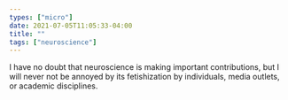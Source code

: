 ```yaml
---
types: ["micro"]
date: 2021-07-05T11:05:33-04:00
title: ""
tags: ["neuroscience"]
---
```

I have no doubt that neuroscience is making important contributions, but I will never not be annoyed by its fetishization by individuals, media outlets, or academic disciplines.
